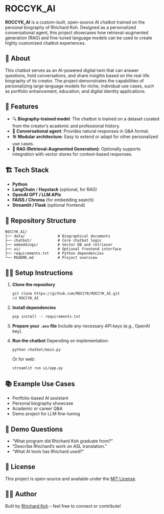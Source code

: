 # ROCCYK_AI

**ROCCYK_AI** is a custom-built, open-source AI chatbot trained on the personal biography of Rhichard Koh. Designed as a personalized conversational agent, this project showcases how retrieval-augmented generation (RAG) and fine-tuned language models can be used to create highly customized chatbot experiences.

## 🧠 About

This chatbot serves as an AI-powered digital twin that can answer questions, hold conversations, and share insights based on the real-life biography of its creator. The project demonstrates the capabilities of personalizing large language models for niche, individual use cases, such as portfolio enhancement, education, and digital identity applications.

## 🚀 Features

- 🔍 **Biography-trained model**: The chatbot is trained on a dataset curated from the creator’s academic and professional history.
- 💬 **Conversational agent**: Provides natural responses in Q&A format.
- 🛠️ **Modular architecture**: Easy to extend or adapt for other personalized use cases.
- 📖 **RAG (Retrieval-Augmented Generation)**: Optionally supports integration with vector stores for context-based responses.

## 🏗️ Tech Stack

- **Python**
- **LangChain** / **Haystack** (optional, for RAG)
- **OpenAI GPT / LLM APIs**
- **FAISS / Chroma** (for embedding search)
- **Streamlit / Flask** (optional frontend)

## 📁 Repository Structure

```
ROCCYK_AI/
├── data/               # Biographical documents
├── chatbot/            # Core chatbot logic
├── embeddings/         # Vector DB and retriever
├── ui/                 # Optional frontend interface
├── requirements.txt    # Python dependencies
└── README.md           # Project overview
```

## 🧑‍💻 Setup Instructions

1. **Clone the repository**
   ```bash
   git clone https://github.com/ROCCYK/ROCCYK_AI.git
   cd ROCCYK_AI
   ```

2. **Install dependencies**
   ```bash
   pip install -r requirements.txt
   ```

3. **Prepare your `.env` file**
   Include any necessary API keys (e.g., OpenAI key).

4. **Run the chatbot**
   Depending on implementation:
   ```bash
   python chatbot/main.py
   ```

   Or for web:
   ```bash
   streamlit run ui/app.py
   ```

## 📚 Example Use Cases

- Portfolio-based AI assistant
- Personal biography showcase
- Academic or career Q&A
- Demo project for LLM fine-tuning

## 🤖 Demo Questions

- “What program did Rhichard Koh graduate from?”
- “Describe Rhichard’s work on ASL translation.”
- “What AI tools has Rhichard used?”

## 📜 License

This project is open-source and available under the [MIT License](LICENSE).

## 🙋‍♂️ Author

Built by [Rhichard Koh](https://github.com/ROCCYK) – feel free to connect or contribute!
